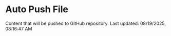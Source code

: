 # Auto Push File

Content that will be pushed to GitHub repository.
Last updated: 08/19/2025, 08:16:47 AM